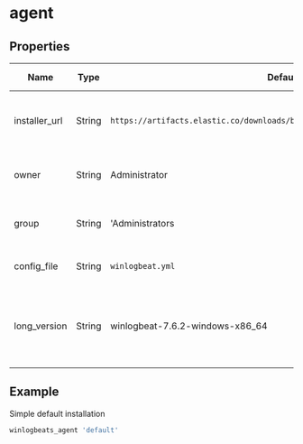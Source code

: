 # agent

## Properties

| Name          | Type   | Default                                                                       | Description                                                                  | Allowed Values |
| ------------- | ------ | ----------------------------------------------------------------------------- | ---------------------------------------------------------------------------- | -------------- |
| installer_url | String | `https://artifacts.elastic.co/downloads/beats/winlogbeat/<long_version}>.zip` | URL to download the winlogbeat zip from                                      |                |
| owner         | String | Administrator                                                                 | Owner of the winlogbeat directory                                            |                |
| group         | String | 'Administrators                                                               | Group for the winlogbeat directory                                           |                |
| config_file   | String | `winlogbeat.yml`                                                              | Location of the yaml config file                                             |                |
| long_version  | String | winlogbeat-7.6.2-windows-x86_64                                               | long versio number for the zip file. Change to update the downloaded version |                |

## Example

Simple default installation

```ruby
winlogbeats_agent 'default'
```

